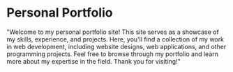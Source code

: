 # Personal Portfolio
"Welcome to my personal portfolio site! This site serves as a showcase of my skills, experience, and projects. Here, you'll find a collection of my work in web development, including website designs, web applications, and other programming projects. Feel free to browse through my portfolio and learn more about my expertise in the field. Thank you for visiting!"
